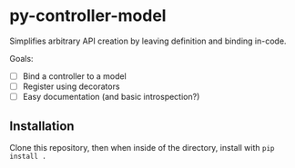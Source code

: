 # py-controller-model

Simplifies arbitrary API creation by leaving definition and binding in-code. 

Goals:
- [ ] Bind a controller to a model
- [ ] Register using decorators 
- [ ] Easy documentation (and basic introspection?)

## Installation

Clone this repository, then when inside of the directory, install with `pip install .`